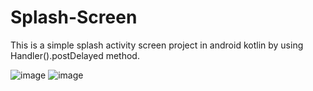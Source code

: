 # Splash-Screen
This is a simple splash activity screen project in android kotlin by using Handler().postDelayed method.


![image](https://user-images.githubusercontent.com/43989738/169509611-a8d1a091-0af4-45f4-90a0-1b5ccb1fcac3.png)
![image](https://user-images.githubusercontent.com/43989738/169509698-4c075c43-5c2a-4067-8082-7cbf76fe0255.png)
